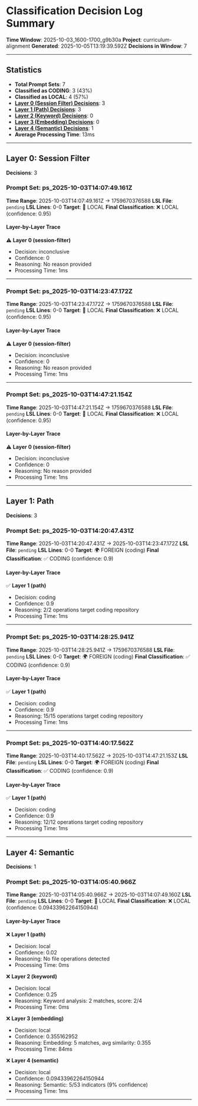 # Classification Decision Log Summary

**Time Window**: 2025-10-03_1600-1700_g9b30a
**Project**: curriculum-alignment
**Generated**: 2025-10-05T13:19:39.592Z
**Decisions in Window**: 7

---

## Statistics

- **Total Prompt Sets**: 7
- **Classified as CODING**: 3 (43%)
- **Classified as LOCAL**: 4 (57%)
- **[Layer 0 (Session Filter) Decisions](#layer-0-session-filter)**: 3
- **[Layer 1 (Path) Decisions](#layer-1-path)**: 3
- **[Layer 2 (Keyword) Decisions](#layer-2-keyword)**: 0
- **[Layer 3 (Embedding) Decisions](#layer-3-embedding)**: 0
- **[Layer 4 (Semantic) Decisions](#layer-4-semantic)**: 1
- **Average Processing Time**: 13ms

---

## Layer 0: Session Filter

**Decisions**: 3

### Prompt Set: ps_2025-10-03T14:07:49.161Z

**Time Range**: 2025-10-03T14:07:49.161Z → 1759670376588
**LSL File**: `pending`
**LSL Lines**: 0-0
**Target**: 📍 LOCAL
**Final Classification**: ❌ LOCAL (confidence: 0.95)

#### Layer-by-Layer Trace

⚠️ **Layer 0 (session-filter)**
- Decision: inconclusive
- Confidence: 0
- Reasoning: No reason provided
- Processing Time: 1ms

---

### Prompt Set: ps_2025-10-03T14:23:47.172Z

**Time Range**: 2025-10-03T14:23:47.172Z → 1759670376588
**LSL File**: `pending`
**LSL Lines**: 0-0
**Target**: 📍 LOCAL
**Final Classification**: ❌ LOCAL (confidence: 0.95)

#### Layer-by-Layer Trace

⚠️ **Layer 0 (session-filter)**
- Decision: inconclusive
- Confidence: 0
- Reasoning: No reason provided
- Processing Time: 1ms

---

### Prompt Set: ps_2025-10-03T14:47:21.154Z

**Time Range**: 2025-10-03T14:47:21.154Z → 1759670376588
**LSL File**: `pending`
**LSL Lines**: 0-0
**Target**: 📍 LOCAL
**Final Classification**: ❌ LOCAL (confidence: 0.95)

#### Layer-by-Layer Trace

⚠️ **Layer 0 (session-filter)**
- Decision: inconclusive
- Confidence: 0
- Reasoning: No reason provided
- Processing Time: 1ms

---

## Layer 1: Path

**Decisions**: 3

### Prompt Set: ps_2025-10-03T14:20:47.431Z

**Time Range**: 2025-10-03T14:20:47.431Z → 2025-10-03T14:23:47.172Z
**LSL File**: `pending`
**LSL Lines**: 0-0
**Target**: 🌍 FOREIGN (coding)
**Final Classification**: ✅ CODING (confidence: 0.9)

#### Layer-by-Layer Trace

✅ **Layer 1 (path)**
- Decision: coding
- Confidence: 0.9
- Reasoning: 2/2 operations target coding repository
- Processing Time: 1ms

---

### Prompt Set: ps_2025-10-03T14:28:25.941Z

**Time Range**: 2025-10-03T14:28:25.941Z → 1759670376588
**LSL File**: `pending`
**LSL Lines**: 0-0
**Target**: 🌍 FOREIGN (coding)
**Final Classification**: ✅ CODING (confidence: 0.9)

#### Layer-by-Layer Trace

✅ **Layer 1 (path)**
- Decision: coding
- Confidence: 0.9
- Reasoning: 15/15 operations target coding repository
- Processing Time: 1ms

---

### Prompt Set: ps_2025-10-03T14:40:17.562Z

**Time Range**: 2025-10-03T14:40:17.562Z → 2025-10-03T14:47:21.153Z
**LSL File**: `pending`
**LSL Lines**: 0-0
**Target**: 🌍 FOREIGN (coding)
**Final Classification**: ✅ CODING (confidence: 0.9)

#### Layer-by-Layer Trace

✅ **Layer 1 (path)**
- Decision: coding
- Confidence: 0.9
- Reasoning: 12/12 operations target coding repository
- Processing Time: 1ms

---

## Layer 4: Semantic

**Decisions**: 1

### Prompt Set: ps_2025-10-03T14:05:40.966Z

**Time Range**: 2025-10-03T14:05:40.966Z → 2025-10-03T14:07:49.160Z
**LSL File**: `pending`
**LSL Lines**: 0-0
**Target**: 📍 LOCAL
**Final Classification**: ❌ LOCAL (confidence: 0.09433962264150944)

#### Layer-by-Layer Trace

❌ **Layer 1 (path)**
- Decision: local
- Confidence: 0.02
- Reasoning: No file operations detected
- Processing Time: 0ms

❌ **Layer 2 (keyword)**
- Decision: local
- Confidence: 0.25
- Reasoning: Keyword analysis: 2 matches, score: 2/4
- Processing Time: 0ms

❌ **Layer 3 (embedding)**
- Decision: local
- Confidence: 0.355162952
- Reasoning: Embedding: 5 matches, avg similarity: 0.355
- Processing Time: 84ms

❌ **Layer 4 (semantic)**
- Decision: local
- Confidence: 0.09433962264150944
- Reasoning: Semantic: 5/53 indicators (9% confidence)
- Processing Time: 1ms

---

